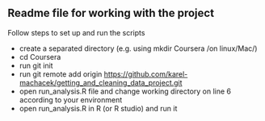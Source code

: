 ## Readme file for working with the project

Follow steps to set up and run the scripts
* create a separated directory (e.g. using mkdir Coursera /on linux/Mac/)
* cd Coursera
* run git init
* run git remote add origin https://github.com/karel-machacek/getting_and_cleaning_data_project.git
* open run_analysis.R file and change working directory on line 6 according to your environment
* open run_analysis.R in R (or R studio) and run it
